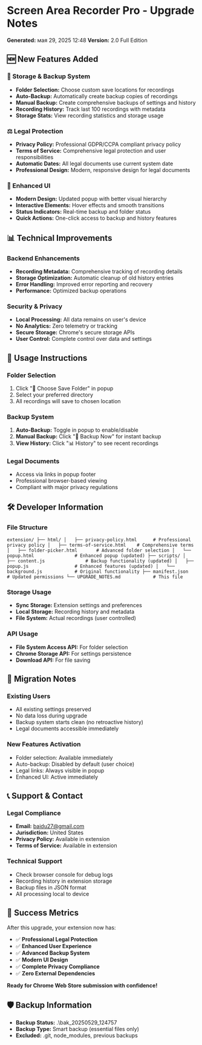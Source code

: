 ﻿# Screen Area Recorder Pro - Upgrade Notes
**Generated:** мая 29, 2025 12:48
**Version:** 2.0 Full Edition

## 🆕 New Features Added

### 📁 Storage & Backup System
- **Folder Selection:** Choose custom save locations for recordings
- **Auto-Backup:** Automatically create backup copies of recordings
- **Manual Backup:** Create comprehensive backups of settings and history
- **Recording History:** Track last 100 recordings with metadata
- **Storage Stats:** View recording statistics and storage usage

### ⚖️ Legal Protection
- **Privacy Policy:** Professional GDPR/CCPA compliant privacy policy
- **Terms of Service:** Comprehensive legal protection and user responsibilities
- **Automatic Dates:** All legal documents use current system date
- **Professional Design:** Modern, responsive design for legal documents

### 🔧 Enhanced UI
- **Modern Design:** Updated popup with better visual hierarchy
- **Interactive Elements:** Hover effects and smooth transitions
- **Status Indicators:** Real-time backup and folder status
- **Quick Actions:** One-click access to backup and history features

## 📊 Technical Improvements

### Backend Enhancements
- **Recording Metadata:** Comprehensive tracking of recording details
- **Storage Optimization:** Automatic cleanup of old history entries
- **Error Handling:** Improved error reporting and recovery
- **Performance:** Optimized backup operations

### Security & Privacy
- **Local Processing:** All data remains on user's device
- **No Analytics:** Zero telemetry or tracking
- **Secure Storage:** Chrome's secure storage APIs
- **User Control:** Complete control over data and settings

## 🎯 Usage Instructions

### Folder Selection
1. Click "📂 Choose Save Folder" in popup
2. Select your preferred directory
3. All recordings will save to chosen location

### Backup System
1. **Auto-Backup:** Toggle in popup to enable/disable
2. **Manual Backup:** Click "💾 Backup Now" for instant backup
3. **View History:** Click "📊 History" to see recent recordings

### Legal Documents
- Access via links in popup footer
- Professional browser-based viewing
- Compliant with major privacy regulations

## 🛠️ Developer Information

### File Structure
`
extension/
├── html/
│   ├── privacy-policy.html      # Professional privacy policy
│   ├── terms-of-service.html    # Comprehensive terms
│   ├── folder-picker.html       # Advanced folder selection
│   └── popup.html               # Enhanced popup (updated)
├── scripts/
│   ├── content.js               # Backup functionality (updated)
│   ├── popup.js                 # Enhanced features (updated)
│   └── background.js            # Original functionality
├── manifest.json                # Updated permissions
└── UPGRADE_NOTES.md            # This file
`

### Storage Usage
- **Sync Storage:** Extension settings and preferences
- **Local Storage:** Recording history and metadata
- **File System:** Actual recordings (user controlled)

### API Usage
- **File System Access API:** For folder selection
- **Chrome Storage API:** For settings persistence
- **Download API:** For file saving

## 🔄 Migration Notes

### Existing Users
- All existing settings preserved
- No data loss during upgrade
- Backup system starts clean (no retroactive history)
- Legal documents accessible immediately

### New Features Activation
- Folder selection: Available immediately
- Auto-backup: Disabled by default (user choice)
- Legal links: Always visible in popup
- Enhanced UI: Active immediately

## 📞 Support & Contact

### Legal Compliance
- **Email:** baidu27@gmail.com
- **Jurisdiction:** United States
- **Privacy Policy:** Available in extension
- **Terms of Service:** Available in extension

### Technical Support
- Check browser console for debug logs
- Recording history in extension storage
- Backup files in JSON format
- All processing local to device

## 🎉 Success Metrics

After this upgrade, your extension now has:
- ✅ **Professional Legal Protection**
- ✅ **Enhanced User Experience**
- ✅ **Advanced Backup System**
- ✅ **Modern UI Design**
- ✅ **Complete Privacy Compliance**
- ✅ **Zero External Dependencies**

**Ready for Chrome Web Store submission with confidence!**

## 🛡️ Backup Information
- **Backup Status:** .\bak_20250529_124757
- **Backup Type:** Smart backup (essential files only)
- **Excluded:** .git, node_modules, previous backups
